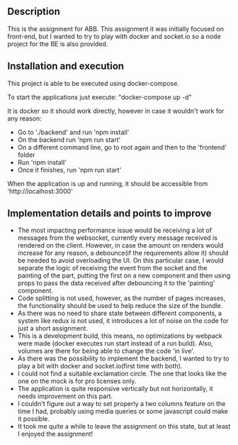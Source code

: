 ## Description
This is the assignment for ABB. This assignment it was initially focused on front-end, but I wanted to try to play with docker and socket.io so a node project for the BE is also provided.

## Installation and execution
This project is able to be executed using docker-compose.

To start the applications just execute: 
"docker-compose up -d"

It is docker so it should work directly, however in case it wouldn't work for any reason:
- Go to './backend' and run 'npm install'
- On the backend run 'npm run start'
- On a different command line, go to root again and then to the 'frontend' folder
- Run 'npm install'
- Once it finishes, run 'npm run start'

When the application is up and running, it should be accessible from 'http://localhost:3000'


## Implementation details and points to improve
- The most impacting performance issue would be receiving a lot of messages from the websocket, currently every message received is rendered on the client. However, in case the amount on renders would increase for any reason, a debounce(if the requirements allow it) should be needed to avoid overloading the UI. On this particular case, I would separate the logic of receiving the event from the socket and the painting of the part, putting the first on a new component and then using props to pass the data received after debouncing it to the 'painting' component.
- Code splitting is not used, however, as the number of pages increases, the functionality should be used to help reduce the size of the bundle.
- As there was no need to share state between different components, a system like redux is not used, it introduces a lot of noise on the code for just a short assignment.
- This is a development build, this means, no optimizations by webpack were made (docker executes run start instead of a run build). Also, volumes are there for being able to change the code 'in live'.
- As there was the possibility to implement the backend, I wanted to try to play a bit with docker and socket.io(first time with both).
- I could not find a suitable exclamation circle. The one that looks like  the one on the mock is for pro licenses only.
- The application is quite responsive vertically but not horizontally, it needs improvement on this part. 
- I couldn't figure out a way to set properly a two columns feature on the time I had, probably using media queries or some javascript could make it possible.
- It took me quite a while to leave the assignment on this state, but at least I enjoyed the assignment!
